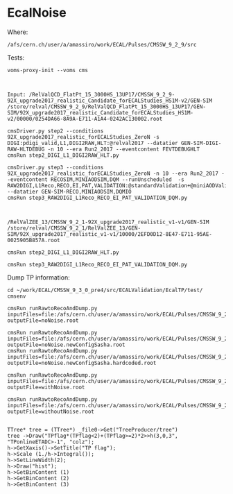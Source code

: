 # EcalNoise


Where:

    /afs/cern.ch/user/a/amassiro/work/ECAL/Pulses/CMSSW_9_2_9/src
    
    
Tests: 

    voms-proxy-init --voms cms

    
    
    Input: /RelValQCD_FlatPt_15_3000HS_13UP17/CMSSW_9_2_9-92X_upgrade2017_realistic_Candidate_forECALStudies_HS1M-v2/GEN-SIM
    /store/relval/CMSSW_9_2_9/RelValQCD_FlatPt_15_3000HS_13UP17/GEN-SIM/92X_upgrade2017_realistic_Candidate_forECALStudies_HS1M-v2/00000/0254DA66-8A9A-E711-A1A4-0242AC130002.root
    
    cmsDriver.py step2 --conditions 92X_upgrade2017_realistic_forECALStudies_ZeroN -s DIGI:pdigi_valid,L1,DIGI2RAW,HLT:@relval2017 --datatier GEN-SIM-DIGI-RAW-HLTDEBUG -n 10 --era Run2_2017 --eventcontent FEVTDEBUGHLT
    cmsRun step2_DIGI_L1_DIGI2RAW_HLT.py
    
    cmsDriver.py step3 --conditions 92X_upgrade2017_realistic_forECALStudies_ZeroN -n 10 --era Run2_2017 --eventcontent RECOSIM,MINIAODSIM,DQM --runUnscheduled  -s RAW2DIGI,L1Reco,RECO,EI,PAT,VALIDATION:@standardValidation+@miniAODValidation,DQM:@standardDQM+@miniAODDQM --datatier GEN-SIM-RECO,MINIAODSIM,DQMIO 
    cmsRun step3_RAW2DIGI_L1Reco_RECO_EI_PAT_VALIDATION_DQM.py
    
    
    
    /RelValZEE_13/CMSSW_9_2_1-92X_upgrade2017_realistic_v1-v1/GEN-SIM
    /store/relval/CMSSW_9_2_1/RelValZEE_13/GEN-SIM/92X_upgrade2017_realistic_v1-v1/10000/2EFD0D12-8E47-E711-95AE-0025905B857A.root
    
    cmsRun step2_DIGI_L1_DIGI2RAW_HLT.py
    
    cmsRun step3_RAW2DIGI_L1Reco_RECO_EI_PAT_VALIDATION_DQM.py
    
    
    
Dump TP information:

    cd ~/work/ECAL/CMSSW_9_3_0_pre4/src/ECALValidation/EcalTP/test/
    cmsenv

    cmsRun runRawtoRecoAndDump.py             inputFiles=file:/afs/cern.ch/user/a/amassiro/work/ECAL/Pulses/CMSSW_9_2_9/src/EcalNoise/step2_DIGI_L1_DIGI2RAW_HLT.root    outputFile=noNoise.root
 
    cmsRun runRawtoRecoAndDump.py             inputFiles=file:/afs/cern.ch/user/a/amassiro/work/ECAL/Pulses/CMSSW_9_2_9/src/EcalNoise/step2_DIGI_L1_DIGI2RAW_HLT.root    outputFile=noNoise.newConfigSasha.root
    cmsRun runRawtoRecoAndDump.py             inputFiles=file:/afs/cern.ch/user/a/amassiro/work/ECAL/Pulses/CMSSW_9_2_9/src/EcalNoise/step2_DIGI_L1_DIGI2RAW_HLT.root    outputFile=noNoise.newConfigSasha.hardcoded.root
    
    cmsRun runRawtoRecoAndDump.py             inputFiles=file:/afs/cern.ch/user/a/amassiro/work/ECAL/Pulses/CMSSW_9_2_9/src/EcalNoise/step2_DIGI_L1_DIGI2RAW_HLT.root    outputFile=withNoise.root
    
    cmsRun runRawtoRecoAndDump.py             inputFiles=file:/afs/cern.ch/user/a/amassiro/work/ECAL/Pulses/CMSSW_9_2_9/src/EcalNoise/step2_DIGI_L1_DIGI2RAW_HLT.root    outputFile=withoutNoise.root
    
 
    TTree* tree = (TTree*) _file0->Get("TreeProducer/tree")
    tree ->Draw("TPflag*(TPflag<2)+(TPflag>=2)*2>>h(3,0,3", "TPonlineETADC>-1", "colz");
    h->GetXaxis()->SetTitle("TP flag");
    h->Scale (1./h->Integral());
    h->SetLineWidth(2);
    h->Draw("hist");
    h->GetBinContent (1)
    h->GetBinContent (2)
    h->GetBinContent (3)
